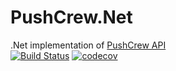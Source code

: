# PushCrew.Net
.Net implementation of [PushCrew API](https://api.pushcrew.com)  
[![Build Status](https://dev.azure.com/GregsStack/GitHub/_apis/build/status/GregsStack.PushCrew.Net?branchName=master)](https://dev.azure.com/GregsStack/GitHub/_build/latest?definitionId=3&branchName=master)
[![codecov](https://codecov.io/gh/GregsStack/PushCrew.Net/branch/master/graph/badge.svg)](https://codecov.io/gh/GregsStack/PushCrew.Net)
